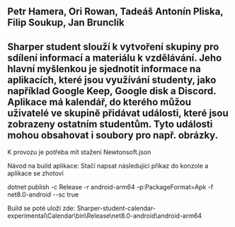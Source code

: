 Petr Hamera,
Ori Rowan,
Tadeáš Antonín Pliska,
Filip Soukup,
Jan Brunclík
--------------------------
Sharper student slouží k vytvoření skupiny pro sdílení informací a materiálu k vzdělávání. Jeho hlavní myšlenkou je sjednotit informace na aplikacích, které jsou využívání studenty, jako například Google Keep, Google disk a Discord.
Aplikace má kalendář, do kterého můžou uživatelé ve skupině přidávat události, které jsou zobrazeny ostatním studentům. Tyto události mohou obsahovat i soubory pro např. obrázky.
------------------------

K provozu je potřeba mít stažení Newtonsoft.json

Návod na build aplikace:
Stačí napsat následující příkaz do konzole a aplikace se zhotoví

dotnet publish -c Release -r android-arm64 -p:PackageFormat=Apk -f net8.0-android --sc true

Build se poté uloží zde:
Sharper-student-calendar-experimental\Calendar\bin\Release\net8.0-android\android-arm64
